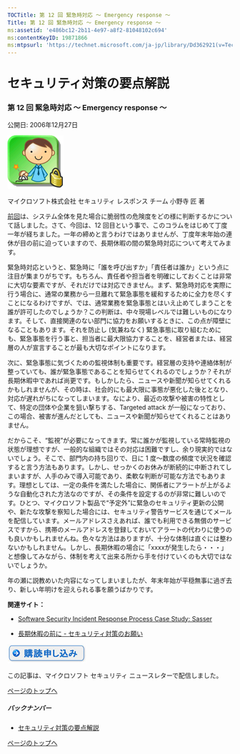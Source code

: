 ```yaml
---
TOCTitle: 第 12 回 緊急時対応 ～ Emergency response ～
Title: 第 12 回 緊急時対応 ～ Emergency response ～
ms:assetid: 'e486bc12-2b11-4e97-a8f2-81048102c694'
ms:contentKeyID: 19871866
ms:mtpsurl: 'https://technet.microsoft.com/ja-jp/library/Dd362921(v=TechNet.10)'
---
```


セキュリティ対策の要点解説
==========================

### 第 12 回 緊急時対応 ～ Emergency response ～

公開日: 2006年12月27日

![](images/Dd362921.SecPoint(ja-jp,TechNet.10).gif)

マイクロソフト株式会社
セキュリティ レスポンス チーム
小野寺 匠 著

[前回](https://technet.microsoft.com/ja-jp/library/27eb4541-52f8-4b5c-849c-d18f6b5d7901(v=TechNet.10))は、システム全体を見た場合に脆弱性の危険度をどの様に判断するかについて話しました。さて、今回は、12 回目という事で、このコラムをはじめて丁度一年が経ちました。一年の締めと言うわけではありませんが、丁度年末年始の連休が目の前に迫っていますので、長期休暇の間の緊急時対応について考えてみます。

緊急時対応というと、緊急時に「誰を呼び出すか」「責任者は誰か」という点に注目が集まりがちです。もちろん、責任者や担当者を明確にしておくことは非常に大切な要素ですが、それだけでは対応できません。まず、緊急時対応を実際に行う場合に、通常の業務から一旦離れて緊急事態を緩和するために全力を尽くすことになるわけですが、では、通常業務を緊急事態とはいえ止めてしまうことを誰が許可したのでしょうか？この判断は、中々現場レベルでは難しいものになります。そして、直接関連のない部門に協力をお願いするときに、この点が障壁になることもあります。それを防止し (気兼ねなく) 緊急事態に取り組むためにも、緊急事態を行う事と、担当者に最大限協力することを、経営者または、経営層の人が宣言することが最も大切なポイントになります。

次に、緊急事態に気づくための監視体制も重要です。経営層の支持や連絡体制が整っていても、誰が緊急事態であることを知らせてくれるのでしょうか？それが長期休暇中であれば尚更です。もしかしたら、ニュースや新聞が知らせてくれるかもしれませんが、その時は、社会的にも最大限に事態が悪化した後ととなり、対応が遅れがちになってしまいます。なにより、最近の攻撃や被害の特性として、特定の団体や企業を狙い撃ちする、Targeted attack が一般になっており、この場合、被害が進んだとしても、ニュースや新聞が知らせてくれることはありません。

だからこそ、“監視”が必要になってきます。常に誰かが監視している常時監視の状態が理想ですが、一般的な組織ではその対応は困難ですし、余り現実的ではないでしょう。そこで、部門内の持ち回りで、日に 1 度～数度の頻度で状況を確認すると言う方法もあります。しかし、せっかくのお休みが断続的に中断されてしまいますが、人手のみで導入可能であり、柔軟な判断が可能な方法でもあります。理想としては、一定の条件を満たした場合に、関係者にアラートが上がるような自動化された方法なのですが、その条件を設定するのが非常に難しいのです。ひとつ、マイクロソフト製品で“予定外”に緊急のセキュリティ更新の公開や、新たな攻撃を察知した場合には、セキュリティ警告サービスを通じてメールを配信しています。メールアドレスさえあれば、誰でも利用できる無償のサービスですから、携帯のメールアドレスを登録しておいてアラートの代わりに使うのも良いかもしれませんね。色々な方法はありますが、十分な体制は直ぐには整わないかもしれません。しかし、長期休暇の場合に「xxxxが発生したら・・・」と想像してみながら、体制を考えて出来る所から手を付けていくのも大切ではないでしょうか。

年の瀬に説教めいた内容になってしまいましたが、年末年始が平穏無事に過ぎ去り、新しい年明けを迎えられる事を願うばかりです。

**関連サイト：**

-   [Software Security Incident Response Process Case Study: Sasser](http://www.microsoft.com/security/msrc/sasser_response.mspx)

-   [長期休暇の前に - セキュリティ対策のお願い](http://www.microsoft.com/japan/security/vacation.mspx)

[![](images/Dd362921.btn_reg_today(ja-jp,TechNet.10).jpg)](https://technet.microsoft.com/ja-jp/library/d2607610-3137-420b-9bbf-2552bec68922(v=TechNet.10))

この記事は、マイクロソフト セキュリティ ニュースレターで配信しました。

[](#mainsection)[ページのトップへ](#mainsection)

##### バックナンバー

-   [セキュリティ対策の要点解説](https://technet.microsoft.com/ja-jp/library/f301b3b4-fdcc-43f8-846e-135538db4edf(v=TechNet.10))

[](#mainsection)[ページのトップへ](#mainsection)
